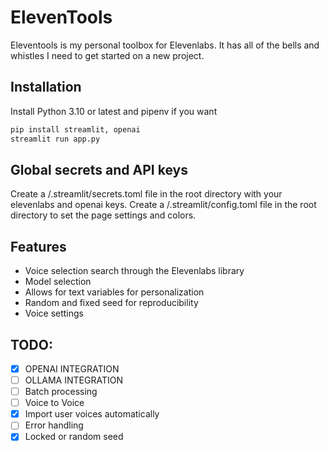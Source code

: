# ElevenTools

Eleventools is my personal toolbox for Elevenlabs. 
It has all of the bells and whistles I need to get started on a new project.

## Installation

Install Python 3.10 or latest and pipenv if you want

```bash
pip install streamlit, openai
streamlit run app.py
```

## Global secrets and API keys

Create a /.streamlit/secrets.toml file in the root directory with your elevenlabs and openai keys.
Create a /.streamlit/config.toml file in the root directory to set the page settings and colors.

## Features

- Voice selection search through the Elevenlabs library
- Model selection
- Allows for text variables for personalization
- Random and fixed seed for reproducibility
- Voice settings

## TODO:

- [x] OPENAI INTEGRATION
- [ ] OLLAMA INTEGRATION
- [ ] Batch processing
- [ ] Voice to Voice
- [x] Import user voices automatically
- [ ] Error handling
- [x] Locked or random seed
